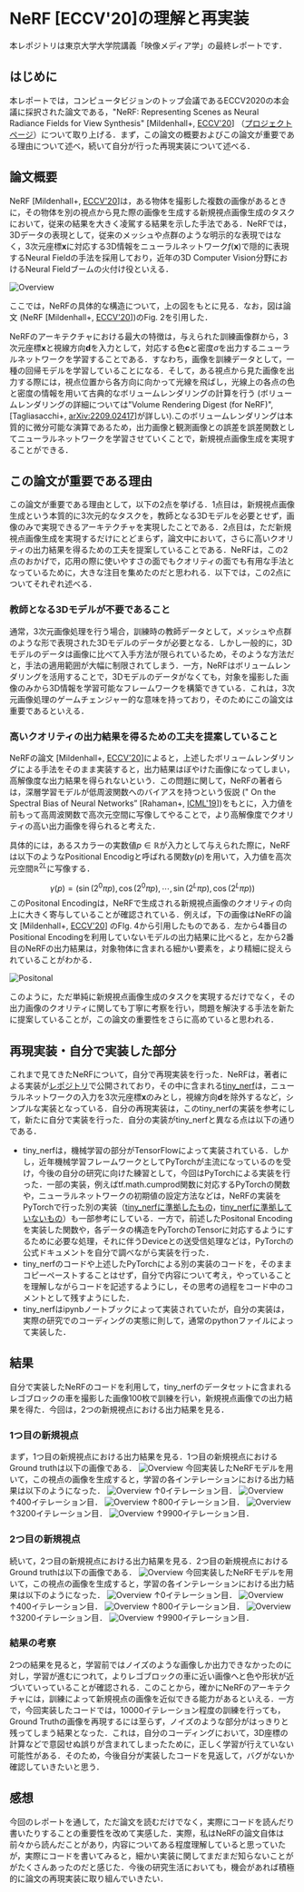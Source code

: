 # NeRF [ECCV'20]の理解と再実装
本レポジトリは東京大学大学院講義「映像メディア学」の最終レポートです．

## はじめに
本レポートでは，コンピュータビジョンのトップ会議であるECCV2020の本会議に採択された論文である，"NeRF: Representing Scenes as Neural Radiance Fields for View Synthesis" [Mildenhall+, [ECCV'20](https://www.ecva.net/papers/eccv_2020/papers_ECCV/papers/123460392.pdf)] （[プロジェクトページ](https://www.matthewtancik.com/nerf)）について取り上げる．まず，この論文の概要およびこの論文が重要である理由について述べ，続いて自分が行った再現実装について述べる．

## 論文概要
NeRF [Mildenhall+, [ECCV'20](https://www.ecva.net/papers/eccv_2020/papers_ECCV/papers/123460392.pdf)]は，ある物体を撮影した複数の画像があるときに，その物体を別の視点から見た際の画像を生成する新規視点画像生成のタスクにおいて，従来の結果を大きく凌駕する結果を示した手法である．NeRFでは，3Dデータの表現として，従来のメッシュや点群のような明示的な表現ではなく，3次元座標$\bm{x}$に対応する3D情報をニューラルネットワーク$f(\bm{x})$で隠的に表現するNeural Fieldの手法を採用しており，近年の3D Computer Vision分野におけるNeural Fieldブームの火付け役といえる．

![Overview](data/nerf_overview.jpeg)

ここでは，NeRFの具体的な構造について，上の図をもとに見る．なお，図は論文 (NeRF [Mildenhall+, [ECCV'20](https://www.ecva.net/papers/eccv_2020/papers_ECCV/papers/123460392.pdf)])のFig. 2を引用した．

NeRFのアーキテクチャにおける最大の特徴は，与えられた訓練画像群から，3次元座標$\bm{x}$と視線方向$\bm{d}$を入力として，対応する色$\bm{c}$と密度$σ$を出力するニューラルネットワークを学習することである．すなわち，画像を訓練データとして，一種の回帰モデルを学習していることになる．そして，ある視点から見た画像を出力する際には，視点位置から各方向に向かって光線を飛ばし，光線上の各点の色と密度の情報を用いて古典的なボリュームレンダリングの計算を行う (ボリュームレンダリングの詳細については"Volume Rendering Digest (for NeRF)", [Tagliasacchi+, [arXiv:2209.02417](https://arxiv.org/abs/2209.02417)]が詳しい).このボリュームレンダリングは本質的に微分可能な演算であるため，出力画像と観測画像との誤差を誤差関数としてニューラルネットワークを学習させていくことで，新規視点画像生成を実現することができる．


## この論文が重要である理由
この論文が重要である理由として，以下の2点を挙げる．1点目は，新規視点画像生成という本質的に3次元的なタスクを，教師となる3Dモデルを必要とせず，画像のみで実現できるアーキテクチャを実現したことである．2点目は，ただ新規視点画像生成を実現するだけにとどまらず，論文中において，さらに高いクオリティの出力結果を得るための工夫を提案していることである．NeRFは，この2点のおかげで，応用の際に使いやすさの面でもクオリティの面でも有用な手法となっているために，大きな注目を集めたのだと思われる．以下では，この2点についてそれぞれ述べる．

### 教師となる3Dモデルが不要であること
通常，3次元画像処理を行う場合，訓練時の教師データとして，メッシュや点群のような形で表現された3Dモデルのデータが必要となる．しかし一般的に，3Dモデルのデータは画像に比べて入手方法が限られているため，そのような方法だと，手法の適用範囲が大幅に制限されてしまう．一方，NeRFはボリュームレンダリングを活用することで，3Dモデルのデータがなくても，対象を撮影した画像のみから3D情報を学習可能なフレームワークを構築できている．これは，3次元画像処理のゲームチェンジャー的な意味を持っており，そのためにこの論文は重要であるといえる．

### 高いクオリティの出力結果を得るための工夫を提案していること
NeRFの論文 [Mildenhall+, [ECCV'20](https://www.ecva.net/papers/eccv_2020/papers_ECCV/papers/123460392.pdf)]によると，上述したボリュームレンダリングによる手法をそのまま実装すると，出力結果はぼやけた画像になってしまい，高解像度な出力結果を得られないという．この問題に関して，NeRFの著者らは，深層学習モデルが低周波関数へのバイアスを持つという仮説 ("
On the Spectral Bias of Neural Networks” [Rahaman+, [ICML'19](https://proceedings.mlr.press/v97/rahaman19a.html)])をもとに，入力値を前もって高周波関数で高次元空間に写像してやることで，より高解像度でクオリティの高い出力画像を得られると考えた．

具体的には，あるスカラーの実数値$p\in\mathbb{R}$が入力として与えられた際に，NeRFは以下のようなPositional Encodigと呼ばれる関数$\gamma(p)$を用いて，入力値を高次元空間$\mathbb{R}^{2L}$に写像する．

$$
\gamma(p) = (\sin(2^0\pi p), \cos(2^0\pi p) , \cdots, \sin(2^L\pi p), \cos(2^L\pi p))
$$
このPositonal Encodingは，NeRFで生成される新規視点画像のクオリティの向上に大きく寄与していることが確認されている．例えば，下の画像はNeRFの論文 [Mildenhall+, [ECCV'20](https://www.ecva.net/papers/eccv_2020/papers_ECCV/papers/123460392.pdf)] のFIg. 4から引用したものである．左から4番目のPositional Encodingを利用していないモデルの出力結果に比べると，左から2番目のNeRFの出力結果は，対象物体に含まれる細かい要素を，より精細に捉えられていることがわかる．

![Positonal](data/nerf_positional.jpeg)

このように，ただ単純に新規視点画像生成のタスクを実現するだけでなく，その出力画像のクオリティに関しても丁寧に考察を行い，問題を解決する手法を新たに提案していることが，この論文の重要性をさらに高めていると思われる．

## 再現実装・自分で実装した部分
これまで見てきたNeRFについて，自分で再現実装を行った．NeRFは，著者による実装が[レポジトリ](https://github.com/bmild/nerf)で公開されており，その中に含まれる[tiny_nerf](https://github.com/bmild/nerf/blob/master/tiny_nerf.ipynb)は，ニューラルネットワークの入力を3次元座標$\bm{x}$のみとし，視線方向$\bm{d}$を除外するなど，シンプルな実装となっている．自分の再現実装は，このtiny_nerfの実装を参考にして，新たに自分で実装を行った．自分の実装がtiny_nerfと異なる点は以下の通りである．
- tiny_nerfは，機械学習の部分がTensorFlowによって実装されている．しかし，近年機械学習フレームワークとしてPyTorchが主流になっているのを受け，今後の自分の研究に向けた練習として，今回はPyTorchによる実装を行った．一部の実装，例えばtf.math.cumprod関数に対応するPyTorchの関数や，ニューラルネットワークの初期値の設定方法などは，NeRFの実装をPyTorchで行った別の実装（[tiny_nerfに準拠したもの](https://colab.research.google.com/drive/1rO8xo0TemN67d4mTpakrKrLp03b9bgCX#scrollTo=Qbdf8GDL4_0Z)，[tiny_nerfに準拠していないもの](https://github.com/ALBERT-Inc/blog_nerf/blob/master/NeRF.ipynb)）も一部参考にしている．一方で，前述したPositonal Encodingを実装した関数や，各データの構造をPyTorchのTensorに対応するようにするために必要な処理，それに伴うDeviceとの送受信処理などは，PyTorchの公式ドキュメントを自分で調べながら実装を行った．
- tiny_nerfのコードや上述したPyTorchによる別の実装のコードを，そのままコピーペーストすることはせず，自分で内容について考え，やっていることを理解しながらコードを記述するようにし，その思考の過程をコード中のコメントとして残すようにした．
- tiny_nerfはipynbノートブックによって実装されていたが，自分の実装は，実際の研究でのコーディングの実態に則して，通常のpythonファイルによって実装した．

## 結果

自分で実装したNeRFのコードを利用して，tiny_nerfのデータセットに含まれるレゴブロックの車を撮影した画像100枚で訓練を行い，新規視点画像での出力結果を得た．今回は，2つの新規視点における出力結果を見る．

### 1つ目の新規視点
まず，1つ目の新規視点における出力結果を見る．1つ目の新規視点におけるGround truthは以下の画像である．
![Overview](data/original_image101.png)
今回実装したNeRFモデルを用いて，この視点の画像を生成すると，学習の各インテレーションにおける出力結果は以下のようになった．
![Overview](result/iter_0_image_101.png)
↑0イテレーション目．
![Overview](result/iter_400_image_101.png)
↑400イテレーション目．
![Overview](result/iter_800_image_101.png)
↑800イテレーション目．
![Overview](result/iter_3200_image_101.png)
↑3200イテレーション目．
![Overview](result/iter_9900_image_101.png)
↑9900イテレーション目．

### 2つ目の新規視点
続いて，2つ目の新規視点における出力結果を見る．2つ目の新規視点におけるGround truthは以下の画像である．
![Overview](data/original_image103.png)
今回実装したNeRFモデルを用いて，この視点の画像を生成すると，学習の各インテレーションにおける出力結果は以下のようになった．
![Overview](result/iter_0_image_103.png)
↑0イテレーション目．
![Overview](result/iter_400_image_103.png)
↑400イテレーション目．
![Overview](result/iter_800_image_103.png)
↑800イテレーション目．
![Overview](result/iter_3200_image_103.png)
↑3200イテレーション目．
![Overview](result/iter_9900_image_103.png)
↑9900イテレーション目．

### 結果の考察
2つの結果を見ると，学習前ではノイズのような画像しか出力できなかったのに対し，学習が進むにつれて，よりレゴブロックの車に近い画像へと色や形状が近づいていっていることが確認される．このことから，確かにNeRFのアーキテクチャには，訓練によって新規視点の画像を近似できる能力があるといえる．一方で，今回実装したコードでは，10000イテレーション程度の訓練を行っても，Ground Truthの画像を再現するには至らず，ノイズのような部分がはっきりと残ってしまう結果となった．これは，自分のコーディングにおいて，3D座標の計算などで意図せぬ誤りが含まれてしまったために，正しく学習が行えていない可能性がある．そのため，今後自分が実装したコードを見返して，バグがないか確認していきたいと思う．


## 感想
今回のレポートを通して，ただ論文を読むだけでなく，実際にコードを読んだり書いたりすることの重要性を改めて実感した．実際，私はNeRFの論文自体は前々から読んだことがあり，内容についてある程度理解していると思っていたが，実際にコードを書いてみると，細かい実装に関してまだまだ知らないことががたくさんあったのだと感じた．今後の研究生活においても，機会があれば積極的に論文の再現実装に取り組んでいきたい．